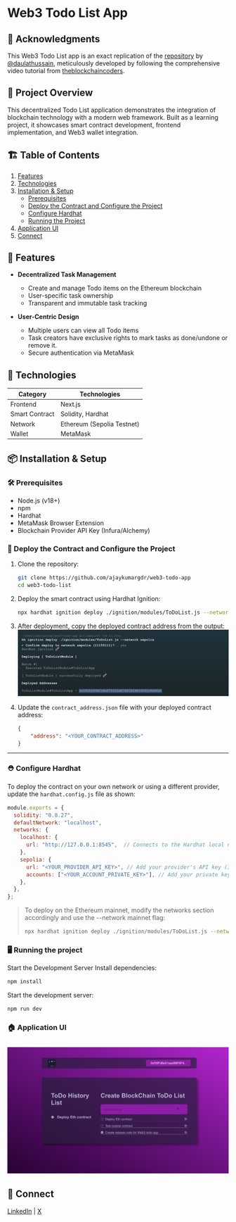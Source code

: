 # Web3 Todo List App

## 📍 Acknowledgments

This Web3 Todo List app is an exact replication of the [repository](https://github.com/daulathussain/complete-ToDo-App/tree/main) by [@daulathussain](https://github.com/daulathussain), meticulously developed by following the comprehensive video tutorial from [theblockchaincoders](https://www.theblockchaincoders.com/course/multi-signature-wallet-dapp).

## 📖 Project Overview

This decentralized Todo List application demonstrates the integration of blockchain technology with a modern web framework. Built as a learning project, it showcases smart contract development, frontend implementation, and Web3 wallet integration.

## 🏗️ Table of Contents  

1. [Features](#-features)  
2. [Technologies](#-technologies)  
3. [Installation & Setup](#-installation--setup)  
   - [Prerequisites](#-prerequisites)  
   - [Deploy the Contract and Configure the Project](#-deploy-the-contract-and-configure-the-project)  
   - [Configure Hardhat](#-configure-hardhat)  
   - [Running the Project](#-running-the-project)  
4. [Application UI](#-application-ui)
6. [Connect](#-connect)


## 🌟 Features

- **Decentralized Task Management**
  - Create and manage Todo items on the Ethereum blockchain
  - User-specific task ownership
  - Transparent and immutable task tracking

- **User-Centric Design**
  - Multiple users can view all Todo items
  - Task creators have exclusive rights to mark tasks as done/undone or remove it.
  - Secure authentication via MetaMask

## 🚀 Technologies

| Category | Technologies |
|----------|--------------|
| Frontend | Next.js |
| Smart Contract | Solidity, Hardhat |
| Network | Ethereum (Sepolia Testnet) |
| Wallet | MetaMask |

## 📦 Installation & Setup 

### 🛠 Prerequisites

- Node.js (v18+)
- npm
- Hardhat
- MetaMask Browser Extension
- Blockchain Provider API Key (Infura/Alchemy)

### 🚀 Deploy the Contract and Configure the Project

1. Clone the repository:  
    ```bash
    git clone https://github.com/ajaykumargdr/web3-todo-app
    cd web3-todo-list
    ```  

2. Deploy the smart contract using Hardhat Ignition:  
    ```bash
    npx hardhat ignition deploy ./ignition/modules/ToDoList.js --network sepolia
    ```  

3. After deployment, copy the deployed contract address from the output:  
    ![contract address](./readme-images/deploy.png)

4. Update the `contract_address.json` file with your deployed contract address:  
    ```json  
    {
        "address": "<YOUR_CONTRACT_ADDRESS>"
    }  
    ```  

---

### ⛑️ Configure Hardhat  

To deploy the contract on your own network or using a different provider, update the `hardhat.config.js` file as shown:  

```javascript  
module.exports = {
  solidity: "0.8.27",
  defaultNetwork: "localhost",
  networks: {
    localhost: {
      url: "http://127.0.0.1:8545",  // Connects to the Hardhat local node
    },
    sepolia: {
      url: "<YOUR_PROVIDER_API_KEY>", // Add your provider's API key (Infura/Alchemy)
      accounts: ["<YOUR_ACCOUNT_PRIVATE_KEY>"], // Add your private key
    },
  },
};
```

> To deploy on the Ethereum mainnet, modify the networks section accordingly and use the --network mainnet flag:
> ```bash
> npx hardhat ignition deploy ./ignition/modules/ToDoList.js --network mainnet
> ```

### 🖥 Running the project
Start the Development Server
Install dependencies:

```bash
npm install
```
Start the development server:

```bash
npm run dev
```

### 🏠 Application UI

![ui](./readme-images/ui.png)
---
## 🔗 Connect

[LinkedIn](https://www.linkedin.com/in/ajaykumarm2003/) | [X](https://x.com/ajayKumarM0)